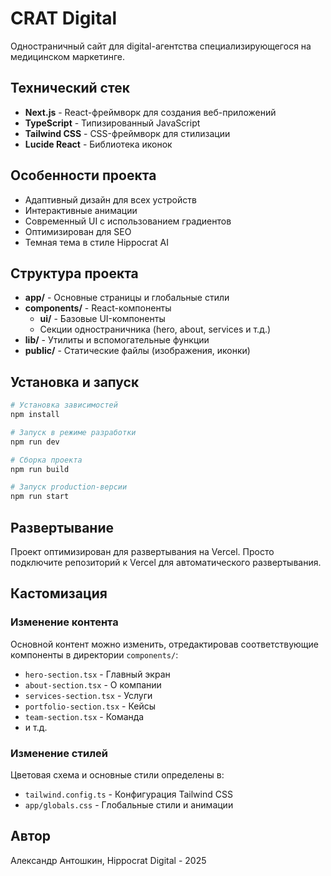 # CRAT Digital
 
Одностраничный сайт для digital-агентства специализирующегося на медицинском маркетинге.

## Технический стек

- **Next.js** - React-фреймворк для создания веб-приложений
- **TypeScript** - Типизированный JavaScript
- **Tailwind CSS** - CSS-фреймворк для стилизации
- **Lucide React** - Библиотека иконок

## Особенности проекта

- Адаптивный дизайн для всех устройств
- Интерактивные анимации
- Современный UI с использованием градиентов
- Оптимизирован для SEO
- Темная тема в стиле Hippocrat AI

## Структура проекта

- **app/** - Основные страницы и глобальные стили
- **components/** - React-компоненты
  - **ui/** - Базовые UI-компоненты
  - Секции одностраничника (hero, about, services и т.д.)
- **lib/** - Утилиты и вспомогательные функции
- **public/** - Статические файлы (изображения, иконки)

## Установка и запуск

```bash
# Установка зависимостей
npm install

# Запуск в режиме разработки
npm run dev

# Сборка проекта
npm run build

# Запуск production-версии
npm run start
```

## Развертывание

Проект оптимизирован для развертывания на Vercel. Просто подключите репозиторий к Vercel для автоматического развертывания.

## Кастомизация

### Изменение контента

Основной контент можно изменить, отредактировав соответствующие компоненты в директории `components/`:

- `hero-section.tsx` - Главный экран
- `about-section.tsx` - О компании
- `services-section.tsx` - Услуги
- `portfolio-section.tsx` - Кейсы
- `team-section.tsx` - Команда
- и т.д.

### Изменение стилей

Цветовая схема и основные стили определены в:

- `tailwind.config.ts` - Конфигурация Tailwind CSS
- `app/globals.css` - Глобальные стили и анимации

## Автор

Александр Антошкин, Hippocrat Digital - 2025
